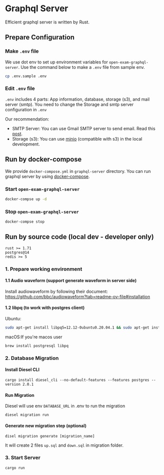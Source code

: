 # Graphql Server
Efficient graphql server is written by Rust.

## Prepare Configuration

### Make `.env` file

We use dot env to set up environment variables for `open-exam-graphql-server`.
Use the command below to make a `.env` file from sample env.

```bash
cp .env.sample .env
```
 
### Edit `.env` file

`.env` includes 4 parts: App information, database, storage (s3), and mail server (smtp).
You need to change the Storage and smtp server configuration in `.env`

Our recommendation:
- SMTP Server: You can use Gmail SMTP server to send email. Read this [post](https://mailtrap.io/blog/gmail-smtp/).
- Storage (s3): You can use [minio](https://github.com/minio/minio) (compatible with s3) in the local development.


## Run by docker-compose

We provide `docker-compose.yml` in `graphql-server` directory. You can run graphql server 
by using [docker-compose](https://docs.docker.com/compose/).

### Start `open-exam-graphql-server`

```bash
docker-compse up -d 
```

### Stop `open-exam-graphql-server`

```bash
docker-compse stop
```

##  Run by source code (local dev - developer only)

```shell
rust >= 1.71
postgres@14
redis >= 5
```

### 1. Prepare working environment

#### 1.1 Audio waveform (support generate waveform in server side)

Install audiowaveform by following their document:
https://github.com/bbc/audiowaveform?tab=readme-ov-file#installation

#### 1.2 libpq (to work with postgres client)

Ubuntu:
```bash
sudo apt-get install libpq5=12.12-0ubuntu0.20.04.1 && sudo apt-get install libpq-dev
```

macOS:If you're macos user
```shell
brew install postgresql libpq
```

### 2. Database Migration

#### Install Diesel CLI
```shell
cargo install diesel_cli --no-default-features --features postgres --version 2.0.1
```


#### Run Migration
Diesel will use env `DATABASE_URL` in .env to run the migration
```shell
diesel migration run 
```

#### Generate new migration step (optional)
```shell
disel migration generate [migration_name]
```

It will create 2 files `up.sql` and `down.sql` in migration folder.

### 3. Start Server

```shell
cargo run
```
